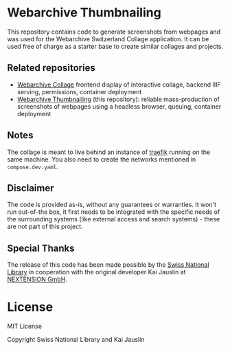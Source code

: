 # Webarchive Thumbnailing

This repository contains code to generate screenshots from webpages and was used for the Webarchive Switzerland Collage application. It can be used free of charge as a starter base to create similar collages and projects.

## Related repositories

- [Webarchive Collage](https://github.com/SwissNationalLibrary/webarchive-collage) frontend display of interactive collage, backend IIIF serving, permissions, container deployment
- [Webarchive Thumbnailing](https://github.com/SwissNationalLibrary/webarchive-thumbnails) (this repository): reliable mass-production of screenshots of webpages using a headless browser, queuing, container deployment

## Notes

The collage is meant to live behind an instance of [traefik](https://traefik.io/traefik/) running on the same machine. You also need to create the networks mentioned in `compose.dev.yaml`.

## Disclaimer

The code is provided as-is, without any guarantees or warranties. It won't run out-of-the box, it first needs to be integrated with the specific needs of the surrounding systems (like external access and search systems) - these are not part of this project.

## Special Thanks

The release of this code has been made possible by the [Swiss National Library](https://www.nb.admin.ch) in cooperation with the original developer Kai Jauslin at [NEXTENSION GmbH](https://nextension.com).

# License

MIT License

Copyright Swiss National Library and Kai Jauslin
